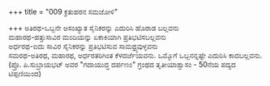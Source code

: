 +++
title = "009 ಕ್ರತುಹರನ ಸಮಜೋಳಿ"

+++
ಅತಿರಥ-ಒಬ್ಬನೇ ಅಸಂಖ್ಯಾತ ಸೈನಿಕರನ್ನು ಎದುರಿಸಿ ಹೊರಾಡ ಬಲ್ಲವನು  
ಮಹಾರಥ-ಹತ್ತುಸಾವಿರ ಮಂದಿಯನ್ನು ಏಕಾಕಿಯಾಗಿ ಪ್ರತಿಭಟಿಸಬಲ್ಲವನು  
ಅರ್ಧರಥ-ಐದು ಸಾವಿರ ಸೈನಿಕರನ್ನು ಪ್ರತಿಭಟಿಸುವ ಸಾಮಥ್ರ್ಯವುಳ್ಳವನು  
ಸಮರಥ-ಅತಿರಥ, ಮಹಾರಥ, ಅರ್ಧರತರಿಗಿಂತ ಕೆಳದರ್ಜೆಯವನು. ಒಮ್ಮೊಗೆ ಒಬ್ಬನನ್ನಷ್ಟೇ ಎದುರಿಸಿ ಕಾದಬಲ್ಲವನು.  
(ಪ್ರೊ. ಪಿ.ಸುಬ್ರಾಯಭಟ್ ಅವರ "ಗದಾಯುದ್ಧ ದರ್ಪಣಂ" ಗ್ರಂಥದ ತೃತೀಯಾಶ್ವಾಸಂ - 50ನೆಯ ಪದ್ಯದ ಟಿಪ್ಪಣಿಯಿಂದ)
